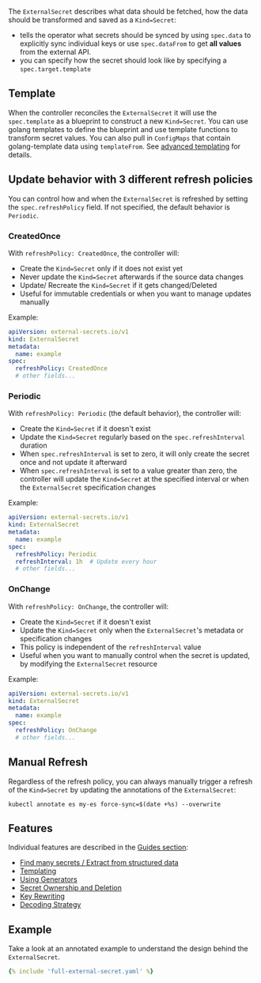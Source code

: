 The `ExternalSecret` describes what data should be fetched, how the data should
be transformed and saved as a `Kind=Secret`:

* tells the operator what secrets should be synced by using `spec.data` to
  explicitly sync individual keys or use `spec.dataFrom` to get **all values**
  from the external API.
* you can specify how the secret should look like by specifying a
  `spec.target.template`

## Template

When the controller reconciles the `ExternalSecret` it will use the `spec.template` as a blueprint to construct a new `Kind=Secret`. You can use golang templates to define the blueprint and use template functions to transform secret values. You can also pull in `ConfigMaps` that contain golang-template data using `templateFrom`. See [advanced templating](../guides/templating.md) for details.

## Update behavior with 3 different refresh policies

You can control how and when the `ExternalSecret` is refreshed by setting the `spec.refreshPolicy` field. If not specified, the default behavior is `Periodic`.

### CreatedOnce

With `refreshPolicy: CreatedOnce`, the controller will:
- Create the `Kind=Secret` only if it does not exist yet
- Never update the `Kind=Secret` afterwards if the source data changes
- Update/ Recreate the `Kind=Secret` if it gets changed/Deleted
- Useful for immutable credentials or when you want to manage updates manually

Example:
```yaml
apiVersion: external-secrets.io/v1
kind: ExternalSecret
metadata:
  name: example
spec:
  refreshPolicy: CreatedOnce
  # other fields...
```

### Periodic

With `refreshPolicy: Periodic` (the default behavior), the controller will:
- Create the `Kind=Secret` if it doesn't exist
- Update the `Kind=Secret` regularly based on the `spec.refreshInterval` duration
- When `spec.refreshInterval` is set to zero, it will only create the secret once and not update it afterward
- When `spec.refreshInterval` is set to a value greater than zero, the controller will update the `Kind=Secret` at the specified interval or when the `ExternalSecret` specification changes

Example:
```yaml
apiVersion: external-secrets.io/v1
kind: ExternalSecret
metadata:
  name: example
spec:
  refreshPolicy: Periodic
  refreshInterval: 1h  # Update every hour
  # other fields...
```

### OnChange

With `refreshPolicy: OnChange`, the controller will:
- Create the `Kind=Secret` if it doesn't exist
- Update the `Kind=Secret` only when the `ExternalSecret`'s metadata or specification changes
- This policy is independent of the `refreshInterval` value
- Useful when you want to manually control when the secret is updated, by modifying the `ExternalSecret` resource

Example:
```yaml
apiVersion: external-secrets.io/v1
kind: ExternalSecret
metadata:
  name: example
spec:
  refreshPolicy: OnChange
  # other fields...
```

## Manual Refresh

Regardless of the refresh policy, you can always manually trigger a refresh of the `Kind=Secret` by updating the annotations of the `ExternalSecret`:

```
kubectl annotate es my-es force-sync=$(date +%s) --overwrite
```

## Features

Individual features are described in the [Guides section](../guides/introduction.md):

* [Find many secrets / Extract from structured data](../guides/getallsecrets.md)
* [Templating](../guides/templating.md)
* [Using Generators](../guides/generator.md)
* [Secret Ownership and Deletion](../guides/ownership-deletion-policy.md)
* [Key Rewriting](../guides/datafrom-rewrite.md)
* [Decoding Strategy](../guides/decoding-strategy.md)

## Example

Take a look at an annotated example to understand the design behind the
`ExternalSecret`.

``` yaml
{% include 'full-external-secret.yaml' %}
```
